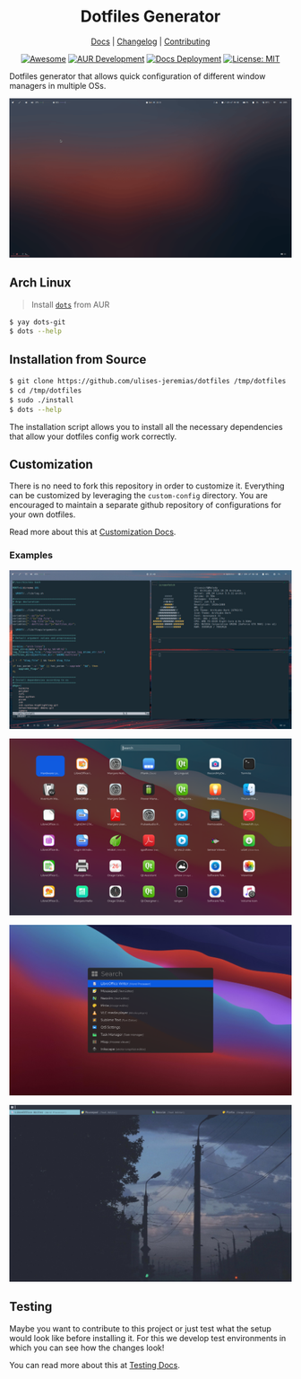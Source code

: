 <div align="center">
<h1>Dotfiles Generator</h1>

[Docs](https://ulises-jeremias.github.io/dotfiles) |
[Changelog](#) |
[Contributing](https://github.com/ulises-jeremias/dotfiles/blob/master/.github/CONTRIBUTING.md)

</div>
<div align="center">

[![Awesome](https://cdn.rawgit.com/sindresorhus/awesome/d7305f38d29fed78fa85652e3a63e154dd8e8829/media/badge.svg)](https://github.com/PandaFoss/Awesome-Arch)
[![AUR Development](https://img.shields.io/aur/version/dots-git?label=AUR)](https://aur.archlinux.org/packages/dots-git)
[![Docs Deployment][docsdeploymentbadge]][docsdeploymenturl]
[![License: MIT][licensebadge]][licenseurl]

</div>

Dotfiles generator that allows quick configuration of different window managers in multiple OSs.

![Dotfiles Overview](https://raw.githubusercontent.com/ulises-jeremias/dotfiles/master/static/demo.gif)

## Arch Linux

> Install [`dots`](https://aur.archlinux.org/packages/dots-git/) from AUR

```sh
$ yay dots-git
$ dots --help
```

## Installation from Source

```sh
$ git clone https://github.com/ulises-jeremias/dotfiles /tmp/dotfiles
$ cd /tmp/dotfiles
$ sudo ./install
$ dots --help
```

The installation script allows you to install all the necessary dependencies that allow your dotfiles config work correctly.

## Customization

There is no need to fork this repository in order to customize it. Everything can be customized by leveraging the `custom-config` directory. You are encouraged to maintain a separate github repository of configurations for your own dotfiles.

Read more about this at [Customization Docs](https://ulises-jeremias.github.io/dotfiles/#Customization).

### Examples

![i3 with alacritty](https://raw.githubusercontent.com/ulises-jeremias/dotfiles/master/static/nvim.png)

![Apps finder](https://raw.githubusercontent.com/ulises-jeremias/dotfiles/master/static/screenshot-launchpad.png)

![Apps finder](https://raw.githubusercontent.com/ulises-jeremias/dotfiles/master/static/screenshot-spotlight-dark.png)

![Apps finder](https://raw.githubusercontent.com/ulises-jeremias/dotfiles/master/static/screenshot-nord-two-lines.png)

## Testing

Maybe you want to contribute to this project or just test what the setup would look like before installing it. For this we develop test environments in which you can see how the changes look!

You can read more about this at [Testing Docs](https://ulises-jeremias.github.io/dotfiles/#Testing).

[docsdeploymentbadge]: https://github.com/ulises-jeremias/dotfiles/workflows/Deploy%20Docs/badge.svg
[licensebadge]: https://img.shields.io/badge/License-MIT-blue.svg
[docsdeploymenturl]: https://github.com/ulises-jeremias/dotfiles/commits/master
[licenseurl]: https://github.com/ulises-jeremias/dotfiles/blob/master/LICENSE
